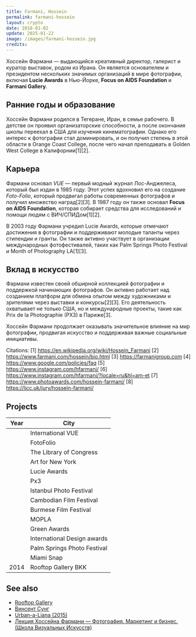 ```yaml
---
title: Farmani, Hossein
permalink: farmani-hossein
layout: crypto
date: 2018-01-02
update: 2025-01-22
image: /images/farmani-hossein.jpg
credits:
---
```


Хоссейн Фармани — выдающийся креативный директор, галерист и куратор выставок, родом из Ирана. Он является основателем и президентом нескольких значимых организаций в мире фотографии, включая **Lucie Awards** в Нью-Йорке, **Focus on AIDS Foundation** и **Farmani Gallery**.

## Ранние годы и образование
Хоссейн Фармани родился в Тегеране, Иран, в семье рабочего. В детстве он проявил организаторские способности, а после окончания школы переехал в США для изучения кинематографии. Однако его интерес к фотографии стал доминировать, и он получил степень в этой области в Orange Coast College, после чего начал преподавать в Golden West College в Калифорнии[1][2].

## Карьера
Фармани основал *VUE* — первый модный журнал Лос-Анджелеса, который был издан в 1985 году. Этот успех вдохновил его на создание *Foto-Folio*, который продвигал работы современных фотографов и получил множество наград[2][3]. В 1987 году он также основал **Focus on AIDS Foundation**, которая собирает средства для исследований и помощи людям с ВИЧ/СПИДом[1][2].

В 2003 году Фармани учредил Lucie Awards, которые отмечают достижения в фотографии и поддерживают молодые таланты через стипендии и гранты. Он также активно участвует в организации международных фотофестивалей, таких как Palm Springs Photo Festival и Month of Photography LA[1][3].

## Вклад в искусство
Фармани известен своей обширной коллекцией фотографии и поддержкой начинающих фотографов. Он активно работает над созданием платформ для обмена опытом между художниками и зрителями через выставки и конкурсы[2][3]. Его деятельность охватывает не только США, но и международные проекты, такие как Prix de la Photographie (PX3) в Париже[3].

Хоссейн Фармани продолжает оказывать значительное влияние на мир фотографии, продвигая искусство и поддерживая важные социальные инициативы.

Citations:
[1] https://en.wikipedia.org/wiki/Hossein_Farmani
[2] https://www.farmani.com/hossein/bio.html
[3] https://farmanigroup.com
[4] https://www.google.com/policies/faq
[5] https://www.instagram.com/hfarmani/
[6] https://www.instagram.com/hfarmani/?locale=ru&hl=am-et
[7] https://www.photoawards.com/hossein-farmani/
[8] https://licc.uk/jury/hossein-farmani/

## Projects

|Year|City|
|-|-|
||International VUE|
||FotoFolio|
||The Library of Congress|
||Art for New York|
||Lucie Awards|
||Px3|
||Istanbul Photo Festival|
||Cambodian Film Festival|
||Burmese Film Festival|
||MOPLA|
||Green Awards|
||International Design awards|
||Palm Springs Photo Festival|
||Miami Snap|
|2014|Rooftop Gallery BKK|

## See also

+ [Rooftop Gallery](rooftop-gallery)
+ [Винсент Сунг](sung-vinsent)
+ [Urban-a-Liana (2015)](urban-a-liana-2015)
+ [Лекция Хоссейна Фармани — Фотография. Маркетинг и бизнес. (Школа Визуальных Искусств)](http://example.net/article)
